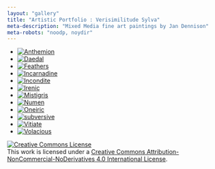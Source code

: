 ```yaml
---
layout: "gallery"
title: "Artistic Portfolio : Verisimilitude Sylva"
meta-description: "Mixed Media fine art paintings by Jan Dennison"
meta-robots: "noodp, noydir"
---
```


<div id="sylva" class="portfolio">
	<ul>
		<li class="frame">
			<a href="img/anthemion.jpg" class="fancybox" rel="sylva"><img src="img/anthemion.jpg" title="Anthemion" alt="Anthemion" class="noborder"></a>
		</li>
		<li class="frame">
			<a href="img/daedal.jpg" class="fancybox" rel="sylva"><img src="img/daedal.jpg" title="Daedal" class="noborder"></a>
		</li>
		<li class="frame">
			<a href="img/feathers.jpg" class="fancybox" rel="sylva"><img src="img/feathers.jpg" title="Feathers" class="noborder"></a>
		</li>
		<li class="frame">
			<a href="img/incarnadine.jpg" class="fancybox" rel="sylva"><img src="img/incarnadine.jpg" title="Incarnadine" class="noborder"></a>
		</li>
		<li class="frame">
			<a href="img/incondite.jpg" class="fancybox" rel="sylva"><img src="img/incondite.jpg" title="Incondite" class="noborder"></a>
		</li>
		<li class="frame">
			<a href="img/irenic.jpg" class="fancybox" rel="sylva"><img src="img/irenic.jpg" title="Irenic" class="noborder"></a>
		</li>
		<li class="frame">
			<a href="img/mistigris.jpg" class="fancybox" rel="sylva"><img src="img/mistigris.jpg" title="Mistigris" class="noborder"></a>
		</li>
		<li class="frame">
			<a href="img/numen.jpg" class="fancybox" rel="sylva"><img src="img/numen.jpg" title="Numen" class="noborder"></a>
		</li>
		<li class="frame">
			<a  href="img/oneiric.jpg" class="fancybox" rel="sylva"><img src="img/oneiric.jpg" title="Oneiric" class="noborder"></a>
		</li>
		<li class="frame">
			<a href="img/subversive.jpg" class="fancybox" rel="sylva"><img src="img/subversive.jpg" title="subversive" class="noborder"></a>
		</li>
		<li class="frame">
			<a href="img/vitiate.jpg" class="fancybox" rel="sylva"><img src="img/vitiate.jpg" title="Vitiate" class="noborder"></a>
		</li>
		<li class="frame">
			<a href="img/volacious.jpg" class="fancybox" rel="sylva"><img src="img/volacious.jpg" title="Volacious" class="noborder"></a>
		</li>
	</ul>
</div>
<a rel="license" href="http://creativecommons.org/licenses/by-nc-nd/4.0/"><img alt="Creative Commons License" style="border-width:0" src="https://i.creativecommons.org/l/by-nc-nd/4.0/88x31.png" /></a><br />This work is licensed under a <a rel="license" href="http://creativecommons.org/licenses/by-nc-nd/4.0/">Creative Commons Attribution-NonCommercial-NoDerivatives 4.0 International License</a>.
<script type="text/javascript">
$(document).ready(function(){
	$('.frame').fadeIn(1000);
});
</script>
